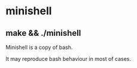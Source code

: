 # minishell

## make && ./minishell

Minishell is a copy of bash.

It may reproduce bash behaviour in most of cases. 
